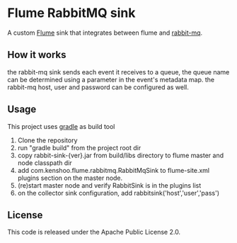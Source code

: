 # Flume RabbitMQ sink
A custom [Flume](https://github.com/cloudera/flume) sink that integrates
between flume and [rabbit-mq](http://www.rabbitmq.com/). 

## How it works
the rabbit-mq sink sends each event it receives to a queue, the queue name can
be determined using a parameter in the event's metadata map.
the rabbit-mq host, user and password can be configured as well.

## Usage
This project uses [gradle](http://www.gradle.org/) as build tool

1. Clone the repository
2. run "gradle build" from the project root dir
3. copy rabbit-sink-{ver}.jar from build/libs directory to flume master and
node classpath dir
4. add com.kenshoo.flume.rabbitmq.RabbitMqSink to flume-site.xml plugins
section on the master node.
5. (re)start master node and verify RabbitSink is in the plugins list
6. on the collector sink configuration, add rabbitsink('host','user','pass')

## License

This code is released under the Apache Public License 2.0.

